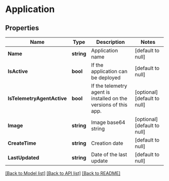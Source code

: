 # Application

## Properties
Name | Type | Description | Notes
------------ | ------------- | ------------- | -------------
**Name** | **string** | Application name | [default to null]
**IsActive** | **bool** | If the application can be deployed | [default to null]
**IsTelemetryAgentActive** | **bool** | If the telemetry agent is installed on the versions of this app. | [optional] [default to null]
**Image** | **string** | Image base64 string | [optional] [default to null]
**CreateTime** | **string** | Creation date | [default to null]
**LastUpdated** | **string** | Date of the last update | [default to null]

[[Back to Model list]](../README.md#documentation-for-models) [[Back to API list]](../README.md#documentation-for-api-endpoints) [[Back to README]](../README.md)


